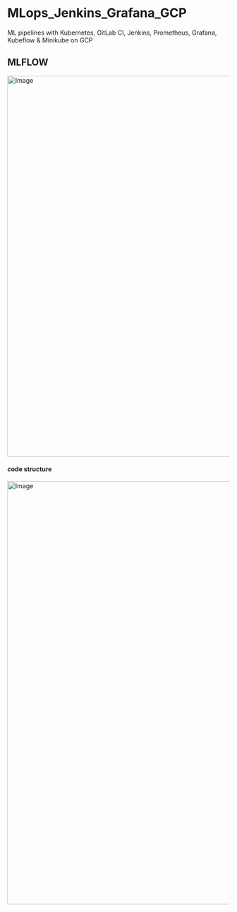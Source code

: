 # MLops_Jenkins_Grafana_GCP
ML pipelines with Kubernetes, GitLab CI, Jenkins, Prometheus, Grafana, Kubeflow &amp; Minikube on GCP


## MLFLOW
<img width="1911" height="862" alt="Image" src="https://github.com/user-attachments/assets/0b7e2aae-7241-4ad4-b7f9-990a3ceb13cb" />


#### code structure
<img width="1720" height="957" alt="Image" src="https://github.com/user-attachments/assets/3237c48f-a991-445b-a727-c4b7b870316a" />


